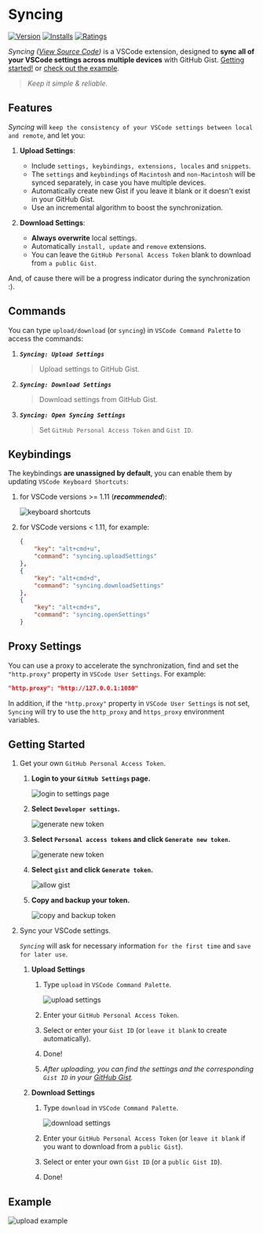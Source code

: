 # Syncing

[![Version](https://vsmarketplacebadge.apphb.com/version/nonoroazoro.syncing.svg)](https://marketplace.visualstudio.com/items?itemName=nonoroazoro.syncing)
[![Installs](https://vsmarketplacebadge.apphb.com/installs-short/nonoroazoro.syncing.svg)](https://marketplace.visualstudio.com/items?itemName=nonoroazoro.syncing)
[![Ratings](https://vsmarketplacebadge.apphb.com/rating/nonoroazoro.syncing.svg)](https://marketplace.visualstudio.com/items?itemName=nonoroazoro.syncing#review-details)

*Syncing ([View Source Code](https://github.com/nonoroazoro/vscode-syncing))* is a VSCode extension, designed to **sync all of your VSCode settings across multiple devices** with GitHub Gist. [Getting started!](#getting-started) or [check out the example](#example).

> *Keep it simple & reliable*.


## Features

*Syncing* will `keep the consistency of your VSCode settings between local and remote`, and let you:

1. **Upload Settings**:

    * Include `settings, keybindings, extensions, locales` and `snippets`.
    * The `settings` and `keybindings` of `Macintosh` and `non-Macintosh` will be synced separately, in case you have multiple devices.
    * Automatically create new Gist if you leave it blank or it doesn't exist in your GitHub Gist.
    * Use an incremental algorithm to boost the synchronization.

1. **Download Settings**:

    * **Always overwrite** local settings.
    * Automatically `install, update` and `remove` extensions.
    * You can leave the `GitHub Personal Access Token` blank to download from `a public Gist`.

And, of cause there will be a progress indicator during the synchronization :).


## Commands

You can type `upload/download` (or `syncing`) in `VSCode Command Palette` to access the commands:

1. ***`Syncing: Upload Settings`***

    > Upload settings to GitHub Gist.

1. ***`Syncing: Download Settings`***

    > Download settings from GitHub Gist.

1. ***`Syncing: Open Syncing Settings`***

    > Set `GitHub Personal Access Token` and `Gist ID`.


## Keybindings

The keybindings **are unassigned by default**, you can enable them by updating `VSCode Keyboard Shortcuts`:

1. for VSCode versions >= 1.11 (***recommended***):

    ![keyboard shortcuts](docs/gif/Keyboard-Shortcuts.gif)


1. for VSCode versions < 1.11, for example:

    ```json
    {
        "key": "alt+cmd+u",
        "command": "syncing.uploadSettings"
    },
    {
        "key": "alt+cmd+d",
        "command": "syncing.downloadSettings"
    },
    {
        "key": "alt+cmd+s",
        "command": "syncing.openSettings"
    }
    ```


## Proxy Settings

You can use a proxy to accelerate the synchronization, find and set the `"http.proxy"` property in `VSCode User Settings`. For example:

```json
"http.proxy": "http://127.0.0.1:1080"
```

In addition, if the `"http.proxy"` property in `VSCode User Settings` is not set, `Syncing` will try to use the `http_proxy` and `https_proxy` environment variables.


## Getting Started

1. Get your own `GitHub Personal Access Token`.

    1. **Login to your `GitHub Settings` page.**

        ![login to settings page](docs/png/Settings.png)

    1. **Select `Developer settings`.**

        ![generate new token](docs/png/Public-Profile.png)

    1. **Select `Personal access tokens` and click `Generate new token`.**

        ![generate new token](docs/png/Generate-New-Token.png)

    1. **Select `gist` and click `Generate token`.**

        ![allow gist](docs/png/Allow-Gist.png)

    1. **Copy and backup your token.**

        ![copy and backup token](docs/png/Copy-Token.png)

1. Sync your VSCode settings.

    *`Syncing`* will ask for necessary information `for the first time` and `save for later use`.

    1. **Upload Settings**

        1. Type `upload` in `VSCode Command Palette`.

            ![upload settings](docs/png/Upload-Settings.png)

        1. Enter your `GitHub Personal Access Token`.

        1. Select or enter your `Gist ID` (or `leave it blank` to create automatically).

        1. Done!

        1. *After uploading, you can find the settings and the corresponding `Gist ID` in your [GitHub Gist](https://gist.github.com).*

    1. **Download Settings**

        1. Type `download` in `VSCode Command Palette`.

            ![download settings](docs/png/Download-Settings.png)

        1. Enter your `GitHub Personal Access Token` (or `leave it blank` if you want to download from a `public Gist`).

        1. Select or enter your own `Gist ID` (or a `public Gist ID`).

        1. Done!


## Example

![upload example](docs/gif/Example-Upload.gif)
